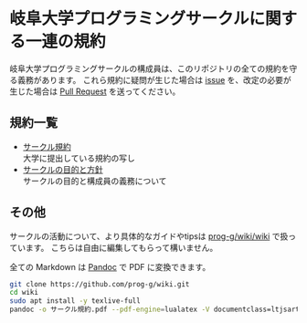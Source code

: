 # 岐阜大学プログラミングサークルに関する一連の規約
岐阜大学プログラミングサークルの構成員は、このリポジトリの全ての規約を守る義務があります。
これら規約に疑問が生じた場合は [issue](https://github.com/prog-g/wiki/issues/new) を、改定の必要が生じた場合は [Pull Request](https://github.com/prog-g/wiki/pulls) を送ってください。


## 規約一覧
- [サークル規約](サークル規約.md)  
大学に提出している規約の写し
- [サークルの目的と方針](サークルの目的と方針.md)  
サークルの目的と構成員の義務について


## その他
サークルの活動について、より具体的なガイドやtipsは [prog-g/wiki/wiki](https://github.com/prog-g/wiki/wiki) で扱っています。
こちらは自由に編集してもらって構いません。

全ての Markdown は [Pandoc](https://pandoc.org) で PDF に変換できます。
```sh
git clone https://github.com/prog-g/wiki.git
cd wiki
sudo apt install -y texlive-full
pandoc -o サークル規約.pdf --pdf-engine=lualatex -V documentclass=ltjsarticle サークル規約.md
```

